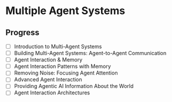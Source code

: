 # Multiple Agent Systems

## Progress

- [ ] Introduction to Multi-Agent Systems
- [ ] Building Multi-Agent Systems: Agent-to-Agent Communication
- [ ] Agent Interaction & Memory
- [ ] Agent Interaction Patterns with Memory
- [ ] Removing Noise: Focusing Agent Attention
- [ ] Advanced Agent Interaction
- [ ] Providing Agentic AI Information About the World
- [ ] Agent Interaction Architectures
